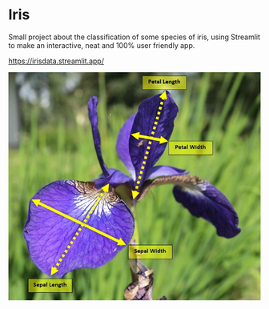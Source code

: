 # Iris

Small project about the classification of some species of iris, using Streamlit to make an interactive, neat and 100% user friendly app.

https://irisdata.streamlit.app/

![Iris Measurement](https://github.com/mullergustavo/Iris/blob/main/iris_measurement.jpg)
